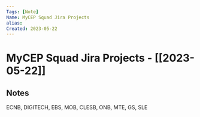 ```yaml
---
Tags: [Note]
Name: MyCEP Squad Jira Projects
alias: 
Created: 2023-05-22
---
```

# MyCEP Squad Jira Projects - [[2023-05-22]]
## Notes
ECNB, DIGITECH, EBS, MOB, CLESB, ONB, MTE, GS, SLE
